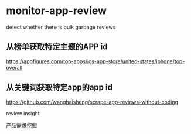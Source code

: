 # monitor-app-review
detect whether there is bulk garbage reviews


## 从榜单获取特定主题的APP id

https://appfigures.com/top-apps/ios-app-store/united-states/iphone/top-overall


## 从关键词获取特定app的app id


https://github.com/wanghaisheng/scrape-app-reviews-without-coding


review insight 

产品需求挖掘
